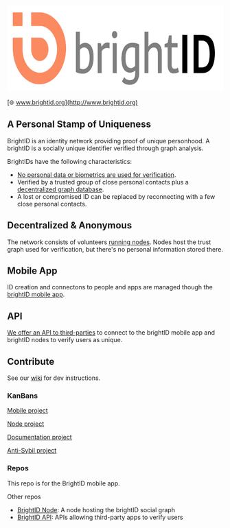 <img height="200px" src="images/brightid%20final-01.svg"/>

[🌐 www.brightid.org](http://www.brightid.org)

## A Personal Stamp of Uniqueness

BrightID is an identity network providing proof of unique personhood. A brightID is a socially unique identifier verified through graph analysis.

BrightIDs have the following characteristics:
* [No personal data or biometrics are used for verification](https://www.brightid.org/faq).
* Verified by a trusted group of close personal contacts plus a [decentralized graph database](#decentralized-and-owner-free).
* A lost or compromised ID can be replaced by reconnecting with a few close personal contacts.

## Decentralized & Anonymous

The network consists of volunteers [running nodes](https://github.com/BrightID/BrightID-Node). Nodes host the trust graph used for verification, but there's no personal information stored there.

## Mobile App

ID creation and connectons to people and apps are managed though the [brightID mobile app](https://github.com/BrightID/BrightID/wiki/BrightID---Full-Mobile-Spec).

## API

[We offer an API to third-parties](https://github.com/BrightID/BrightID-API) to connect to the brightID mobile app and brightID nodes to verify users as unique.

## Contribute

See our [wiki](https://github.com/BrightID/BrightID/wiki) for dev instructions.

### KanBans
[Mobile project](https://github.com/BrightID/BrightID/projects/2 )

[Node project](https://github.com/BrightID/BrightID-Node/projects/1)

[Documentation project](https://github.com/orgs/BrightID/projects/2)

[Anti-Sybil project](https://github.com/BrightID/BrightID-Node/projects/3)

### Repos
This repo is for the BrightID mobile app.

Other repos
* [BrightID Node](https://github.com/BrightID/BrightID-Node): A node hosting the brightID social graph
* [BrightID API](https://github.com/BrightID/BrightID-API): APIs allowing third-party apps to verify users

